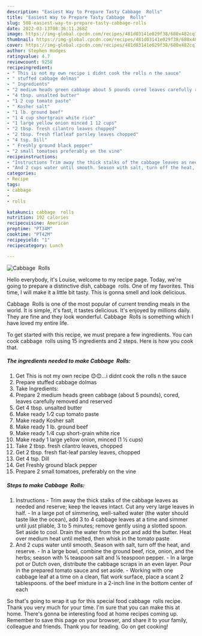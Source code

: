 ```yaml
---
description: "Easiest Way to Prepare Tasty Cabbage  Rolls"
title: "Easiest Way to Prepare Tasty Cabbage  Rolls"
slug: 508-easiest-way-to-prepare-tasty-cabbage-rolls
date: 2022-03-13T08:36:11.268Z
image: https://img-global.cpcdn.com/recipes/481d03141e029f38/680x482cq70/cabbage-rolls-recipe-main-photo.jpg
thumbnail: https://img-global.cpcdn.com/recipes/481d03141e029f38/680x482cq70/cabbage-rolls-recipe-main-photo.jpg
cover: https://img-global.cpcdn.com/recipes/481d03141e029f38/680x482cq70/cabbage-rolls-recipe-main-photo.jpg
author: Stephen Hodges
ratingvalue: 4.7
reviewcount: 9258
recipeingredient:
- " This is not my own recipe i didnt cook the rolls n the sauce"
- " stuffed cabbage dolmas"
- " Ingredients"
- "2 medium heads green cabbage about 5 pounds cored leaves carefully removed and reserved"
- "4 tbsp. unsalted butter"
- "1 2 cup tomato paste"
- " Kosher salt"
- "1 lb. ground beef"
- "1 4 cup shortgrain white rice"
- "1 large yellow onion minced 1 12 cups"
- "2 tbsp. fresh cilantro leaves chopped"
- "2 tbsp. fresh flatleaf parsley leaves chopped"
- "4 tsp. Dill"
- " Freshly ground black pepper"
- "2 small tomatoes preferably on the vine"
recipeinstructions:
- "Instructions Trim away the thick stalks of the cabbage leaves as needed and reserve; keep the leaves intact. Cut any very large leaves in half. In a large pot of simmering, well-salted water (the water should taste like the ocean), add 3 to 4 cabbage leaves at a time and simmer until just pliable, 3 to 5 minutes; remove gently using a slotted spoon. Set aside to cool. Drain the water from the pot and add the butter. Heat over medium heat until melted, then whisk in the tomato paste"
- "And 2 cups water until smooth. Season with salt, turn off the heat, and reserve. In a large bowl, combine the ground beef, rice, onion, and the herbs; season with 3⁄4 teaspoon salt and 1⁄4 teaspoon pepper. In a large pot or Dutch oven, distribute the cabbage scraps in an even layer. Pour in the prepared tomato sauce and set aside. Working with one cabbage leaf at a time on a clean, flat work surface, place a scant 2 tablespoons. of the beef mixture in a 2-inch line in the bottom center of each"
categories:
- Recipe
tags:
- cabbage
- 
- rolls

katakunci: cabbage  rolls 
nutrition: 192 calories
recipecuisine: American
preptime: "PT34M"
cooktime: "PT42M"
recipeyield: "1"
recipecategory: Lunch

---
```



![Cabbage  Rolls](https://img-global.cpcdn.com/recipes/481d03141e029f38/680x482cq70/cabbage-rolls-recipe-main-photo.jpg)

Hello everybody, it's Louise, welcome to my recipe page. Today, we're going to prepare a distinctive dish, cabbage  rolls. One of my favorites. This time, I will make it a little bit tasty. This is gonna smell and look delicious.



Cabbage  Rolls is one of the most popular of current trending meals in the world. It is simple, it's fast, it tastes delicious. It's enjoyed by millions daily. They are fine and they look wonderful. Cabbage  Rolls is something which I have loved my entire life.


To get started with this recipe, we must prepare a few ingredients. You can cook cabbage  rolls using 15 ingredients and 2 steps. Here is how you cook that.

<!--inarticleads1-->

##### The ingredients needed to make Cabbage  Rolls:

1. Get  This is not my own recipe 😊😊...i didnt cook the rolls n the sauce
1. Prepare  stuffed cabbage dolmas
1. Take  Ingredients:
1. Prepare 2 medium heads green cabbage (about 5 pounds), cored, leaves carefully removed and reserved
1. Get 4 tbsp. unsalted butter
1. Make ready 1 ⁄2 cup tomato paste
1. Make ready  Kosher salt
1. Make ready 1 lb. ground beef
1. Make ready 1 ⁄4 cup short-grain white rice
1. Make ready 1 large yellow onion, minced (1 1⁄2 cups)
1. Take 2 tbsp. fresh cilantro leaves, chopped
1. Get 2 tbsp. fresh flat-leaf parsley leaves, chopped
1. Get 4 tsp. Dill
1. Get  Freshly ground black pepper
1. Prepare 2 small tomatoes, preferably on the vine




<!--inarticleads2-->

##### Steps to make Cabbage  Rolls:

1. Instructions - Trim away the thick stalks of the cabbage leaves as needed and reserve; keep the leaves intact. Cut any very large leaves in half. - In a large pot of simmering, well-salted water (the water should taste like the ocean), add 3 to 4 cabbage leaves at a time and simmer until just pliable, 3 to 5 minutes; remove gently using a slotted spoon. Set aside to cool. Drain the water from the pot and add the butter. Heat over medium heat until melted, then whisk in the tomato paste
1. And 2 cups water until smooth. Season with salt, turn off the heat, and reserve. - In a large bowl, combine the ground beef, rice, onion, and the herbs; season with 3⁄4 teaspoon salt and 1⁄4 teaspoon pepper. - In a large pot or Dutch oven, distribute the cabbage scraps in an even layer. Pour in the prepared tomato sauce and set aside. - Working with one cabbage leaf at a time on a clean, flat work surface, place a scant 2 tablespoons. of the beef mixture in a 2-inch line in the bottom center of each




So that's going to wrap it up for this special food cabbage  rolls recipe. Thank you very much for your time. I'm sure that you can make this at home. There's gonna be interesting food at home recipes coming up. Remember to save this page on your browser, and share it to your family, colleague and friends. Thank you for reading. Go on get cooking!
